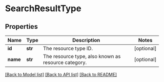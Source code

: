 # SearchResultType

## Properties
Name | Type | Description | Notes
------------ | ------------- | ------------- | -------------
**id** | **str** | The resource type ID. | [optional] 
**name** | **str** | The resource type, also known as resource category. | [optional] 

[[Back to Model list]](../README.md#documentation-for-models) [[Back to API list]](../README.md#documentation-for-api-endpoints) [[Back to README]](../README.md)

